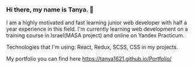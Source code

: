 ### Hi there, my name is Tanya. 👋

I am a highly motivated and fast learning junior web developer with half a year experience in this field. I'm currently learning web development on a training course in Israel(MASA project) and online on Yandex Practicum.

Technologies that I'm using: React, Redux, SCSS, CSS in my projects. 

My portfolio you can find here  https://tanya1621.github.io/Portfolio/


